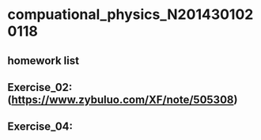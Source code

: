 # compuational_physics_N2014301020118
## homework list 
## Exercise_02:(https://www.zybuluo.com/XF/note/505308)
## Exercise_04:
